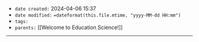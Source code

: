 - `date created:` 2024-04-06 15:37
- `date modified:` `=dateformat(this.file.mtime, "yyyy-MM-dd HH:mm")`
- `tags:` 
- `parents:` [[Welcome to Education Science!]]

***

